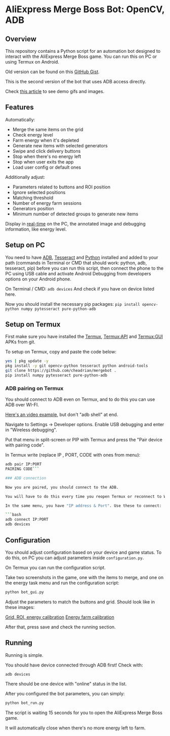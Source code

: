 

# AliExpress Merge Boss Bot: OpenCV, ADB

## Overview

This repository contains a Python script for an automation bot designed to interact with the AliExpress Merge Boss game. You can run this on PC or using Termux on Android.

Old version can be found on this [GitHub Gist](https://gist.github.com/cheadrian/4331cd8eb95ea6a7097b1830f80db781).

This is the second version of the bot that uses ADB access directly.

Check [this article](https://che-adrian.medium.com/9ac9a6d5581c) to see demo gifs and images.

## Features

Automatically:
- Merge the same items on the grid
- Check energy level
- Farm energy when it's depleted
- Generate new items with selected generators
- Swipe and click delivery buttons
- Stop when there's no energy left
- Stop when user exits the app
- Load user  config or default ones

Additionally adjust:
- Parameters related to buttons and ROI position
- Ignore selected positions
- Matching threshold
- Number of energy farm sessions
- Generators position
- Minimum number of detected groups to generate new items

Display in [real-time](media/run_on_pc.jpg) on the PC, the annotated image and debugging information, like energy level.

## Setup on PC
You need to have [ADB](https://www.xda-developers.com/install-adb-windows-macos-linux/), [Tesseract](https://tesseract-ocr.github.io/tessdoc/Downloads.html) and [Python](https://www.python.org/downloads/) installed and added to your path (commands in Terminal or CMD that should work: python, adb, tesseract, pip) before you can run this script, then connect the phone to the PC using USB cable and activate Android Debugging from developers options on your Android phone. 

On Terminal / CMD:
`adb devices` 
And check if you have on device listed here.

Now you should install the necessary pip packages:
`pip install opencv-python numpy pytesseract pure-python-adb`

## Setup on Termux

First make sure you have installed the [Termux](https://github.com/termux/termux-app/releases), [Termux:API](https://github.com/termux/termux-api/releases) and [Termux:GUI](https://github.com/termux/termux-gui/releases) APKs from git.

To setup on Termux, copy and paste the code below:

```bash
yes | pkg update -y
pkg install -y git opencv-python tesseract python android-tools
git clone https://github.com/cheadrian/mergebot .
pip install numpy pytesseract pure-python-adb
```

### ADB pairing on Termux

You should connect to ADB even on Termux, and to do this you can use ADB over WI-FI.

[Here's an video example](https://www.youtube.com/watch?v=BHc7uvX34bM), but don't "adb shell" at end.

Navigate to Settings -> Developer options. Enable USB debugging and enter in "Wireless debugging".

Put that menu in split-screen or PIP with Termux and press the "Pair device with pairing code".

In Termux write (replace IP , PORT, CODE with ones from menu):

```bash
adb pair IP:PORT
PAIRING CODE```

### ADB connection

Now you are paired, you should connect to the ADB.

You will have to do this every time you reopen Termux or reconnect to Wi-Fi. 

In the same menu, you have "IP address & Port". Use these to connect:

```bash
adb connect IP:PORT
adb devices
```

## Configuration

You should adjust configuration based on your device and game status. To do this, on PC you can adjust parameters inside `configuration.py`.

On Termux you can run the configuration script.

Take two screenshots in the game, one with the items to merge, and one on the energy task menu and run the configuration script:

```bash
python bot_gui.py
```

Adjust the parameters to match the buttons and grid. Should look like in these images:

[Grid, ROI, energy calibration](media/calibration_guide_1.jpg)
[Energy farm calibration](media/calibration_guide_2.jpg)

After that, press save and check the running section.

## Running

Running is simple. 

You should have device connected through ADB first! Check with:

```bash
adb devices
```

There should be one device with "online" status in the list.

After you configured the bot parameters, you can simply:

```bash
python bot_run.py
```

The script is waiting 15 seconds for you to open the AliExpress Merge Boss game. 

It will automatically close when there's no more energy left to farm. 